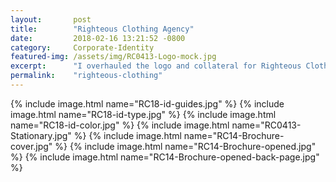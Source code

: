 ```yaml
---
layout:       post
title:        "Righteous Clothing Agency"
date:         2018-02-16 13:21:52 -0800
category:     Corporate-Identity
featured-img: /assets/img/RC0413-Logo-mock.jpg
excerpt:      "I overhauled the logo and collateral for Righteous Clothing, an apparel agency which designs uniforms for businesses and restaurants."
permalink:    "righteous-clothing"
---
```


{% include image.html name="RC18-id-guides.jpg" %}
{% include image.html name="RC18-id-type.jpg" %}
{% include image.html name="RC18-id-color.jpg" %}
{% include image.html name="RC0413-Stationary.jpg" %}
{% include image.html name="RC14-Brochure-cover.jpg" %}
{% include image.html name="RC14-Brochure-opened.jpg" %}
{% include image.html name="RC14-Brochure-opened-back-page.jpg" %}

